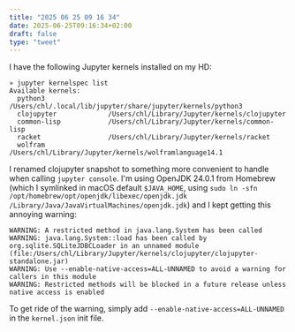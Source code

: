 ```yaml
---
title: "2025 06 25 09 16 34"
date: 2025-06-25T09:16:34+02:00
draft: false
type: "tweet"
---
```

I have the following Jupyter kernels installed on my HD:

```shell
» jupyter kernelspec list
Available kernels:
  python3                /Users/chl/.local/lib/jupyter/share/jupyter/kernels/python3
  clojupyter             /Users/chl/Library/Jupyter/kernels/clojupyter
  common-lisp            /Users/chl/Library/Jupyter/kernels/common-lisp
  racket                 /Users/chl/Library/Jupyter/kernels/racket
  wolfram                /Users/chl/Library/Jupyter/kernels/wolframlanguage14.1
```

I renamed clojupyter snapshot to something more convenient to handle when calling `jupyter console`. I'm using OpenJDK 24.0.1 from Homebrew (which I symlinked in macOS default `$JAVA_HOME`, using `sudo ln -sfn /opt/homebrew/opt/openjdk/libexec/openjdk.jdk /Library/Java/JavaVirtualMachines/openjdk.jdk`) and I kept getting this annoying warning:

```shell
WARNING: A restricted method in java.lang.System has been called
WARNING: java.lang.System::load has been called by org.sqlite.SQLiteJDBCLoader in an unnamed module (file:/Users/chl/Library/Jupyter/kernels/clojupyter/clojupyter-standalone.jar)
WARNING: Use --enable-native-access=ALL-UNNAMED to avoid a warning for callers in this module
WARNING: Restricted methods will be blocked in a future release unless native access is enabled
```

To get ride of the warning, simply add `--enable-native-access=ALL-UNNAMED` in the `kernel.json` init file.
